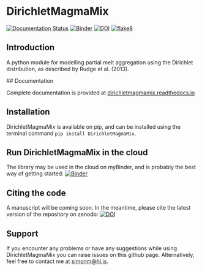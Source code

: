 # DirichletMagmaMix

[![Documentation Status](https://readthedocs.org/projects/dirichletmagmamix/badge/?version=latest)](https://dirichletmagmamix.readthedocs.io/en/latest/?badge=latest) [![Binder](https://mybinder.org/badge_logo.svg)](https://mybinder.org/v2/gh/simonwmatthews/DirichletMagmaMix/HEAD?labpath=tutorials%2Ftutorial1.ipynb) [![DOI](https://zenodo.org/badge/402828732.svg)](https://zenodo.org/badge/latestdoi/402828732) [![flake8](https://github.com/simonwmatthews/DirichletMagmaMix/actions/workflows/flake8.yml/badge.svg)](https://github.com/simonwmatthews/DirichletMagmaMix/actions/workflows/flake8.yml)

## Introduction

A python module for modelling partial melt aggregation using the Dirichlet distribution, as described by Rudge et al. (2013).

## Documentation

Complete documentation is provided at [dirichletmagmamix.readthedocs.io](https://dirichletmagmamix.readthedocs.io)

## Installation

DirichletMagmaMix is available on pip, and can be installed using the terminal command `pip install DirichletMagmaMix`.

## Run DirichletMagmaMix in the cloud

The library may be used in the cloud on myBinder, and is probably the best way of getting started:
[![Binder](https://mybinder.org/badge_logo.svg)](https://mybinder.org/v2/gh/simonwmatthews/DirichletMagmaMix/HEAD?labpath=tutorials%2Ftutorial1.ipynb)

## Citing the code

A manuscript will be coming soon. In the meantime, please cite the latest version of the repository on zenodo:
[![DOI](https://zenodo.org/badge/402828732.svg)](https://zenodo.org/badge/latestdoi/402828732)

## Support

If you encounter any problems or have any suggestions while using DirichletMagmaMix you can raise
issues on this github page. Alternatively, feel free to contact me at simonm@hi.is.
